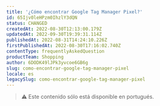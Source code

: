 ```yaml
---
title: '¿Cómo encontrar Google Tag Manager Pixel?'
id: 65Ijv0leHPzm0IhzlY3dQN
status: CHANGED
createdAt: 2022-08-30T12:13:00.179Z
updatedAt: 2022-09-30T19:39:31.114Z
publishedAt: 2022-08-31T14:24:10.226Z
firstPublishedAt: 2022-08-30T17:16:02.740Z
contentType: frequentlyAskedQuestion
productTeam: Shopping
author: 6DODK49lJPk3yvcoe6GB6g
slug: como-encontrar-google-tag-manager-pixel
locale: es
legacySlug: como-encontrar-google-tag-manager-pixel
---
```


>⚠️ Este contenido sólo está disponible en portugués.
